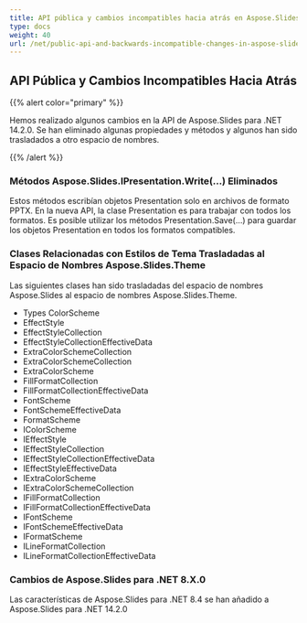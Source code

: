 ```yaml
---
title: API pública y cambios incompatibles hacia atrás en Aspose.Slides para .NET 14.2.0
type: docs
weight: 40
url: /net/public-api-and-backwards-incompatible-changes-in-aspose-slides-for-net-14-2-0/
---
```


## **API Pública y Cambios Incompatibles Hacia Atrás**
{{% alert color="primary" %}} 

Hemos realizado algunos cambios en la API de Aspose.Slides para .NET 14.2.0. Se han eliminado algunas propiedades y métodos y algunos han sido trasladados a otro espacio de nombres.

{{% /alert %}} 
### **Métodos Aspose.Slides.IPresentation.Write(…) Eliminados**
Estos métodos escribían objetos Presentation solo en archivos de formato PPTX. En la nueva API, la clase Presentation es para trabajar con todos los formatos. Es posible utilizar los métodos Presentation.Save(…) para guardar los objetos Presentation en todos los formatos compatibles.
### **Clases Relacionadas con Estilos de Tema Trasladadas al Espacio de Nombres Aspose.Slides.Theme**
Las siguientes clases han sido trasladadas del espacio de nombres Aspose.Slides al espacio de nombres Aspose.Slides.Theme.

- Types ColorScheme
- EffectStyle
- EffectStyleCollection
- EffectStyleCollectionEffectiveData
- ExtraColorSchemeCollection
- ExtraColorSchemeCollection
- ExtraColorScheme
- FillFormatCollection
- FillFormatCollectionEffectiveData
- FontScheme
- FontSchemeEffectiveData
- FormatScheme
- IColorScheme
- IEffectStyle
- IEffectStyleCollection
- IEffectStyleCollectionEffectiveData
- IEffectStyleEffectiveData
- IExtraColorScheme
- IExtraColorSchemeCollection
- IFillFormatCollection
- IFillFormatCollectionEffectiveData
- IFontScheme
- IFontSchemeEffectiveData
- IFormatScheme
- ILineFormatCollection
- ILineFormatCollectionEffectiveData
### **Cambios de Aspose.Slides para .NET 8.X.0**
Las características de Aspose.Slides para .NET 8.4 se han añadido a Aspose.Slides para .NET 14.2.0